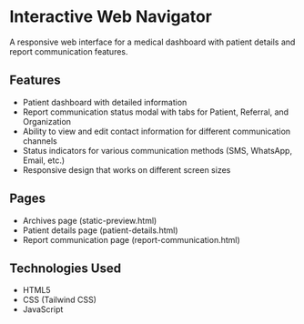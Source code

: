 # Interactive Web Navigator

A responsive web interface for a medical dashboard with patient details and report communication features.

## Features

- Patient dashboard with detailed information
- Report communication status modal with tabs for Patient, Referral, and Organization
- Ability to view and edit contact information for different communication channels
- Status indicators for various communication methods (SMS, WhatsApp, Email, etc.)
- Responsive design that works on different screen sizes

## Pages

- Archives page (static-preview.html)
- Patient details page (patient-details.html)
- Report communication page (report-communication.html)

## Technologies Used

- HTML5
- CSS (Tailwind CSS)
- JavaScript
